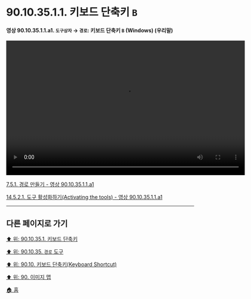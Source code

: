 # 90.10.35.1.1. 키보드 단축키 `B`

<a id="90-10-35-01-01-a1"></a>

#### 영상 90.10.35.1.1.a1. `도구상자` → `경로`: 키보드 단축키 `B` (Windows) (우리말)
<video controls="controls" width="640" height="360" src="https://github.com/wonder13662/gimp/assets/15767104/8434cfe3-b8c1-428c-b563-7f20dc7e6d38"></video>

[7.5.1. 경로 만들기 - 영상 90.10.35.1.1.a1](./07-05-01-path-creation.md#90-10-35-01-01-a1)

[14.5.2.1. 도구 활성화하기(Activating the tools) - 영상 90.10.35.1.1.a1](./14-05-02-01-activating_the_tool.md#90-10-35-01-01-a1)

***

## 다른 페이지로 가기

[⬆️ 위: 90.10.35.1. 키보드 단축키](./90-10-35-01-00-keyboard_shortcut.md)

[⬆️ 위: 90.10.35. `경로` 도구](./90-10-35-00-warp_transformation.md)

[⬆️ 위: 90.10. 키보드 단축키(Keyboard Shortcut)](./90-10-00-keyboard_shortcut.md)

[⬆️ 위: 90. 이미지 맵](./90-00-image-map.md)

[🏠 홈](./00-home.md)